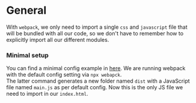 # General

With `webpack`, we only need to import a single `css` and `javascript` file that will be bundled with all our code, so we don't have to remember how to explicitly import all our different modules.

### Minimal setup
You can find a minimal config example in [here](../minimal-animal/README.md). We are running webpack with the default config setting via `npx webapck`.  
The latter command generates a new folder named `dist` with a JavaScript file named `main.js` as per default config. Now this is the only JS file we need to import in our `index.html`. 